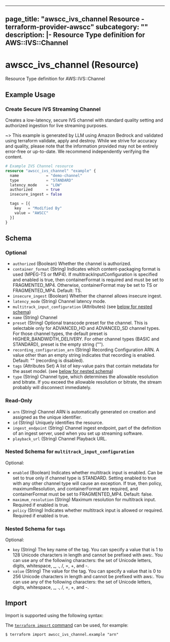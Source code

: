 
---
page_title: "awscc_ivs_channel Resource - terraform-provider-awscc"
subcategory: ""
description: |-
  Resource Type definition for AWS::IVS::Channel
---

# awscc_ivs_channel (Resource)

Resource Type definition for AWS::IVS::Channel

## Example Usage

### Create Secure IVS Streaming Channel

Creates a low-latency, secure IVS channel with standard quality setting and authorized ingestion for live streaming purposes.

~> This example is generated by LLM using Amazon Bedrock and validated using terraform validate, apply and destroy. While we strive for accuracy and quality, please note that the information provided may not be entirely error-free or up-to-date. We recommend independently verifying the content.

```terraform
# Example IVS Channel resource
resource "awscc_ivs_channel" "example" {
  name            = "demo-channel"
  type            = "STANDARD"
  latency_mode    = "LOW"
  authorized      = true
  insecure_ingest = false

  tags = [{
    key   = "Modified By"
    value = "AWSCC"
  }]
}
```

<!-- schema generated by tfplugindocs -->
## Schema

### Optional

- `authorized` (Boolean) Whether the channel is authorized.
- `container_format` (String) Indicates which content-packaging format is used (MPEG-TS or fMP4). If multitrackInputConfiguration is specified and enabled is true, then containerFormat is required and must be set to FRAGMENTED_MP4. Otherwise, containerFormat may be set to TS or FRAGMENTED_MP4. Default: TS.
- `insecure_ingest` (Boolean) Whether the channel allows insecure ingest.
- `latency_mode` (String) Channel latency mode.
- `multitrack_input_configuration` (Attributes) (see [below for nested schema](#nestedatt--multitrack_input_configuration))
- `name` (String) Channel
- `preset` (String) Optional transcode preset for the channel. This is selectable only for ADVANCED_HD and ADVANCED_SD channel types. For those channel types, the default preset is HIGHER_BANDWIDTH_DELIVERY. For other channel types (BASIC and STANDARD), preset is the empty string ("").
- `recording_configuration_arn` (String) Recording Configuration ARN. A value other than an empty string indicates that recording is enabled. Default: "" (recording is disabled).
- `tags` (Attributes Set) A list of key-value pairs that contain metadata for the asset model. (see [below for nested schema](#nestedatt--tags))
- `type` (String) Channel type, which determines the allowable resolution and bitrate. If you exceed the allowable resolution or bitrate, the stream probably will disconnect immediately.

### Read-Only

- `arn` (String) Channel ARN is automatically generated on creation and assigned as the unique identifier.
- `id` (String) Uniquely identifies the resource.
- `ingest_endpoint` (String) Channel ingest endpoint, part of the definition of an ingest server, used when you set up streaming software.
- `playback_url` (String) Channel Playback URL.

<a id="nestedatt--multitrack_input_configuration"></a>
### Nested Schema for `multitrack_input_configuration`

Optional:

- `enabled` (Boolean) Indicates whether multitrack input is enabled. Can be set to true only if channel type is STANDARD. Setting enabled to true with any other channel type will cause an exception. If true, then policy, maximumResolution, and containerFormat are required, and containerFormat must be set to FRAGMENTED_MP4. Default: false.
- `maximum_resolution` (String) Maximum resolution for multitrack input. Required if enabled is true.
- `policy` (String) Indicates whether multitrack input is allowed or required. Required if enabled is true.


<a id="nestedatt--tags"></a>
### Nested Schema for `tags`

Optional:

- `key` (String) The key name of the tag. You can specify a value that is 1 to 128 Unicode characters in length and cannot be prefixed with aws:. You can use any of the following characters: the set of Unicode letters, digits, whitespace, _, ., /, =, +, and -.
- `value` (String) The value for the tag. You can specify a value that is 0 to 256 Unicode characters in length and cannot be prefixed with aws:. You can use any of the following characters: the set of Unicode letters, digits, whitespace, _, ., /, =, +, and -.

## Import

Import is supported using the following syntax:

The [`terraform import` command](https://developer.hashicorp.com/terraform/cli/commands/import) can be used, for example:

```shell
$ terraform import awscc_ivs_channel.example "arn"
```
